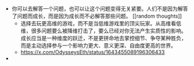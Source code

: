 - 你可以去解答一个问题，也可以让这个问题变得无关紧要。人们不是因为解答了问题而成长，而是因为成长而不必解答那些问题。 [[random thoughts]]
	- 选择去玩更高维的游戏，而不是当低维游戏里的顶尖玩家。从高维看低维，很多问题要么被降维打击了，要么已经对你无法产生实质性的影响。成长应当是一种维度的跃迁，不是更拼命地去掌控细节、争夺某种胜负，而是主动选择参与一个影响力更大、意义更深、自由度更高的世界。
	- https://x.com/OdysseysEth/status/1643455089196306433
-